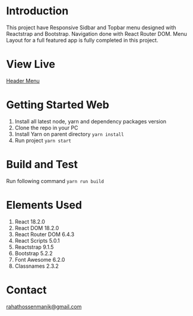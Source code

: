 # Introduction

This project have Responsive Sidbar and Topbar menu designed with Reactstrap and Bootstrap.
Navigation done with React Router DOM.
Menu Layout for a full featured app is fully completed in this project.

# View Live

[Header Menu](https://omyfv5-3000.preview.csb.app/)

# Getting Started Web

1. Install all latest node, yarn and dependency packages version
2. Clone the repo in your PC
3. Install Yarn on parent directory
   `yarn install`
4. Run project
   `yarn start`

# Build and Test

Run following command
`yarn run build`

# Elements Used

1.  React 18.2.0
2.  React DOM 18.2.0
3.  React Router DOM 6.4.3
4.  React Scripts 5.0.1
5.  Reactstrap 9.1.5
6.  Bootstrap 5.2.2
7.  Font Awesome 6.2.0
8.  Classnames 2.3.2

# Contact

[rahathossenmanik@gmail.com](mailto:rahathossenmanik@gmail.com)
